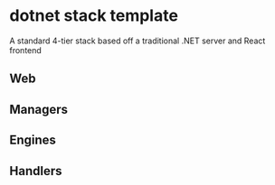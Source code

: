 # dotnet stack template

A standard 4-tier stack based off a traditional .NET server and React frontend

## Web

## Managers

## Engines

## Handlers
